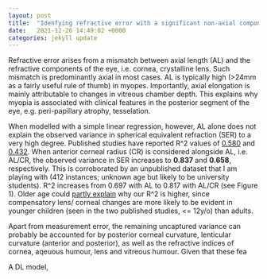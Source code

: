 ```yaml
---
layout: post
title:  "Idenfying refractive error with a significant non-axial component"
date:   2021-12-26 14:49:02 +0000
categories: jekyll update
---
```

Refractive error arises from a mismatch between axial length (AL) and the refractive components of the eye, i.e. cornea, crystalline lens. Such mismatch is predominantly axial in most cases. AL is typically high (>24mm as a fairly useful rule of thumb) in myopes. Importantly, axial elongation is mainly attributable to changes in vitreous chamber depth. This explains why myopia is associated with clinical features in the posterior segment of the eye, e.g. peri-papillary atrophy, tesselation.

When modelled with a simple linear regression, however, AL alone does not explain the observed variance in spherical equivalent refraction (SER) to a very high degree. Published studies have reported R^2 values of [0.580](https://journals.lww.com/optvissci/Abstract/1994/09000/Role_of_the_Axial_Length_Corneal_Radius_Ratio_in.5.aspx) and [0.432](https://journals.plos.org/plosone/article/file?id=10.1371/journal.pone.0111766&type=printable). When anterior corneal radius (CR) is considered alongside AL, i.e. AL/CR, the observed variance in SER increases to **0.837** and **0.658**, respectively. This is corroborated by an unpublished dataset that I am playing with (412 instances; unknown age but likely to be university students). R^2 increases from 0.697 with AL to 0.817 with AL/CR (see Figure 1). Older age could [partly explain](https://iovs.arvojournals.org/article.aspx?articleid=2183169) why our R^2 is higher, since compensatory lens/ corneal changes are more likely to be evident in younger children (seen in the two published studies, <= 12y/o) than adults. 

Apart from measurement error, the remaining uncaptured variance can probably be accounted for by posterior corneal curvature, lenticular curvature (anterior and posterior), as well as the refractive indices of cornea, aqeuous humour, lens and vitreous humour. Given that these fea 

A DL model, 

